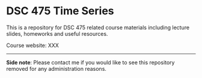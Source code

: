 # DSC 475 Time Series

This is a repository for DSC 475 related course materials including lecture slides, homeworks and useful resources. 

Course website: XXX

---
**Side note**: Please contact me if you would like to see this repository removed for any administration reasons.

